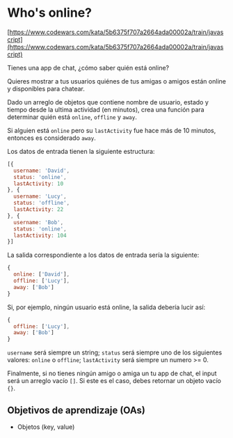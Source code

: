 # Who's online?

[https://www.codewars.com/kata/5b6375f707a2664ada00002a/train/javascript](https://www.codewars.com/kata/5b6375f707a2664ada00002a/train/javascript)

Tienes una app de chat, ¿cómo saber quién está online?

Quieres mostrar a tus usuarios quiénes de tus amigas o amigos están online y
disponibles para chatear.

Dado un arreglo de objetos que contiene nombre de usuario, estado y tiempo desde
la ultima actividad (en minutos), crea una función para determinar quién está
`online`, `offline` y `away`.

Si alguien está `online` pero su `lastActivity` fue hace más de 10 minutos, entonces
es considerado `away`.

Los datos de entrada tienen la siguiente estructura:

```js
[{
  username: 'David',
  status: 'online',
  lastActivity: 10
}, {
  username: 'Lucy',
  status: 'offline',
  lastActivity: 22
}, {
  username: 'Bob',
  status: 'online',
  lastActivity: 104
}]
```

La salida correspondiente a los datos de entrada sería la siguiente:

```js
{
  online: ['David'],
  offline: ['Lucy'],
  away: ['Bob']
}
```

Si, por ejemplo, ningún usuario está online, la salida debería lucir así:

```js
{
  offline: ['Lucy'],
  away: ['Bob']
}
```

`username` será siempre un string; `status` será siempre uno de los siguientes
valores: `online` o `offline`; `lastActivity` será siempre un numero >= 0.


Finalmente, si no tienes ningún amigo o amiga un tu app de chat, el input será
un arreglo vacío `[]`. Si este es el caso, debes retornar un objeto vacío `{}`.

## Objetivos de aprendizaje (OAs)

- Objetos (key, value)

